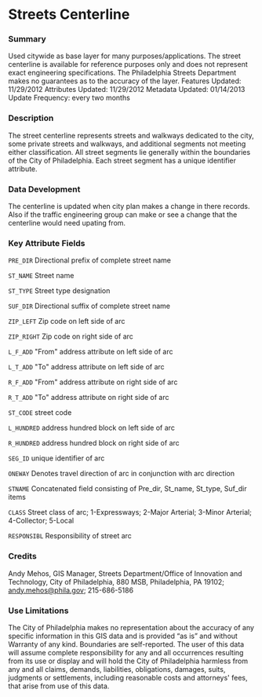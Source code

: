 # Streets Centerline

### Summary
Used citywide as base layer for many purposes/applications. The street centerline is available for reference purposes only and does not represent exact engineering specifications. The Philadelphia Streets Department makes no guarantees as to the accuracy of the layer. Features Updated: 11/29/2012 Attributes Updated: 11/29/2012 Metadata Updated: 01/14/2013 Update Frequency: every two months

### Description
The street centerline represents streets and walkways dedicated to the city, some private streets and walkways, and additional segments not meeting either classification. All street segments lie generally within the boundaries of the City of Philadelphia. Each street segment has a unique identifier attribute.

### Data Development
The centerline is updated when city plan makes a change in there records. Also if the traffic engineering group can make or see a change that the centerline would need upating from.

### Key Attribute Fields
`PRE_DIR` Directional prefix of complete street name 

`ST_NAME` Street name 

`ST_TYPE` Street type designation 

`SUF_DIR` Directional suffix of complete street name 

`ZIP_LEFT` Zip code on left side of arc 

`ZIP_RIGHT` Zip code on right side of arc 

`L_F_ADD` "From" address attribute on left side of arc 

`L_T_ADD` "To" address attribute on left side of arc 

`R_F_ADD` "From" address attribute on right side of arc 

`R_T_ADD` "To" address attribute on right side of arc 

`ST_CODE` street code 

`L_HUNDRED` address hundred block on left side of arc 

`R_HUNDRED` address hundred block on right side of arc 

`SEG_ID` unique identifier of arc 

`ONEWAY` Denotes travel direction of arc in conjunction with arc direction 

`STNAME` Concatenated field consisting of Pre_dir, St_name, St_type, Suf_dir items 

`CLASS` Street class of arc; 1-Expressways; 2-Major Arterial; 3-Minor Arterial; 4-Collector; 5-Local 

`RESPONSIBL` Responsibility of street arc

### Credits
Andy Mehos, GIS Manager, Streets Department/Office of Innovation and Technology, City of Philadelphia, 880 MSB, Philadelphia, PA 19102; andy.mehos@phila.gov; 215-686-5186

### Use Limitations
The City of Philadelphia makes no representation about the accuracy of any specific information in this GIS data and is provided “as is” and without Warranty of any kind. Boundaries are self-reported. The user of this data will assume complete responsibility for any and all occurrences resulting from its use or display and will hold the City of Philadelphia harmless from any and all claims, demands, liabilities, obligations, damages, suits, judgments or settlements, including reasonable costs and attorneys' fees, that arise from use of this data.




